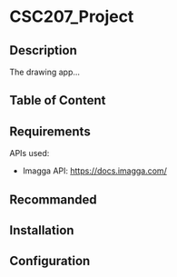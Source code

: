 # CSC207_Project

## Description

The drawing app...

## Table of Content

## Requirements

APIs used:
- Imagga API: https://docs.imagga.com/

## Recommanded

## Installation

## Configuration